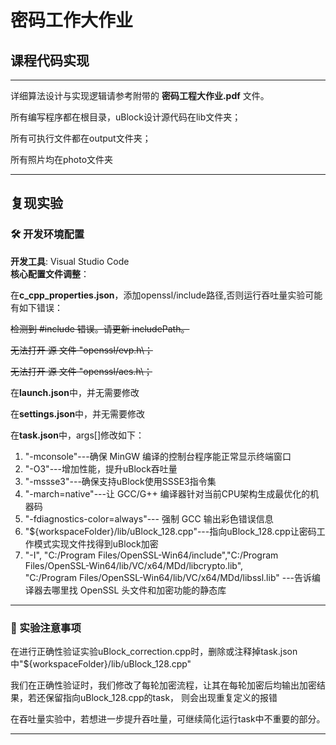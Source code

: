 # 密码工作大作业


## 课程代码实现

---


详细算法设计与实现逻辑请参考附带的 **密码工程大作业.pdf** 文件。

所有编写程序都在根目录，uBlock设计源代码在lib文件夹；

所有可执行文件都在output文件夹；

所有照片均在photo文件夹

---


## 复现实验

### 🛠️ 开发环境配置
**开发工具**: Visual Studio Code  
**核心配置文件调整**：


在**c_cpp_properties.json**，添加openssl/include路径,否则运行吞吐量实验可能有如下错误：

~~检测到 #include 错误。请更新 includePath。~~

~~无法打开 源 文件 \"openssl/evp.h\；~~

~~无法打开 源 文件 \"openssl/aes.h\；~~

在**launch.json**中，并无需要修改

在**settings.json**中，并无需要修改

在**task.json**中，args[]修改如下：

1. "-mconsole"---确保 MinGW 编译的控制台程序能正常显示终端窗口
2. "-O3"---增加性能，提升uBlock吞吐量
3. "-mssse3"---确保支持uBlock使用SSSE3指令集
4. "-march=native"---让 GCC/G++ 编译器针对当前CPU架构生成最优化的机器码
5. "-fdiagnostics-color=always"--- 强制 GCC 输出彩色错误信息
6. "${workspaceFolder}/lib/uBlock_128.cpp"---指向uBlock_128.cpp让密码工作模式实现文件找得到uBlock加密
7. "-I", "C:/Program Files/OpenSSL-Win64/include","C:/Program Files/OpenSSL-Win64/lib/VC/x64/MDd/libcrypto.lib",  
"C:/Program Files/OpenSSL-Win64/lib/VC/x64/MDd/libssl.lib" ---告诉编译器去哪里找 OpenSSL 头文件和加密功能的静态库

---

### 🔬 实验注意事项
在进行正确性验证实验uBlock_correction.cpp时，删除或注释掉task.json中"${workspaceFolder}/lib/uBlock_128.cpp"

我们在正确性验证时，我们修改了每轮加密流程，让其在每轮加密后均输出加密结果，若还保留指向uBlock_128.cpp的task，
则会出现重复定义的报错

在吞吐量实验中，若想进一步提升吞吐量，可继续简化运行task中不重要的部分。

---

